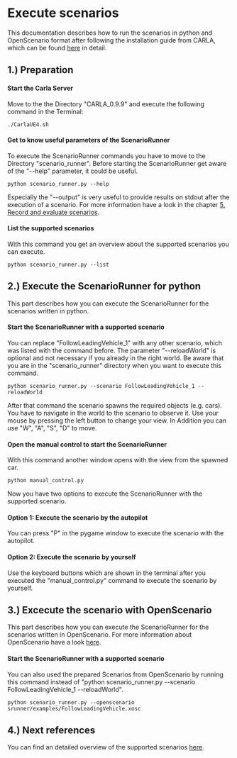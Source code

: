 # Execute scenarios

This documentation describes how to run the scenarios in python and OpenScenario format after following the installation guide from CARLA, which can be found [here](Docs/getting_scenariorunner.md) in detail.

## 1.) Preparation

#### Start the Carla Server
Move to the the Directory "CARLA_0.9.9" and execute the following command in the Terminal:
```
./CarlaUE4.sh
```

#### Get to know useful parameters of the ScenarioRunner
To execute the ScenarioRunner commands you have to move to the Directory "scenario_runner".
Before starting the ScenarioRunner get aware of the "--help" parameter, it could be useful.
```
python scenario_runner.py --help
```
Especially the "--output" is very useful to provide results on stdout after the execution of a scenario. For more information have a look in the chapter [5. Record and evaluate scenarios](Record_and_evaluate_Scenarios.md).

#### List the supported scenarios
With this command you get an overview about the supported scenarios you can execute.
```
python scenario_runner.py --list
```

## 2.) Execute the ScenarioRunner for python
This part describes how you can execute the ScenarioRunner for the scenarios written in python.

#### Start the ScenarioRunner with a supported scenario
You can replace "FollowLeadingVehicle_1" with any other scenario, which was listed with the command before. The parameter "--reloadWorld" is optional and not necessary if you already in the right world. Be aware that you are in the "scenario_runner" directory when you want to execute this command.
```
python scenario_runner.py --scenario FollowLeadingVehicle_1 --reloadWorld
```

After that command the scenario spawns the required objects (e.g. cars). You have to navigate in the world to the scenario to observe it. Use your mouse by pressing the left button to change your view. In Addition you can use "W", "A", "S", "D" to move.

#### Open the manual control to start the ScenarioRunner
With this command another window opens with the view from the spawned car.
```
python manual_control.py
```
Now you have two options to execute the ScenarioRunner with the supported scenario. 

#### Option 1: Execute the scenario by the autopilot
You can press "P" in the pygame window to execute the scenario with the autopilot.


#### Option 2: Execute the scenario by yourself
Use the keyboard buttons which are shown in the terminal after you executed the "manual_control.py" command to execute the scenario by yourself.


## 3.) Excecute the scenario with OpenScenario
This part describes how you can execute the ScenarioRunner for the scenarios written in OpenScenario. For more information about OpenScenario have a look [here](openscenario.md).

#### Start the ScenarioRunner with a supported scenario
You can also used the prepared Scenarios from OpenScenario by running this command instead of "python scenario_runner.py --scenario FollowLeadingVehicle_1 --reloadWorld".

```
python scenario_runner.py --openscenario srunner/examples/FollowLeadingVehicle.xosc
```

## 4.) Next references
You can find an detailed overview of the supported scenarios 
[here](Overview_of_Scenarios.md).